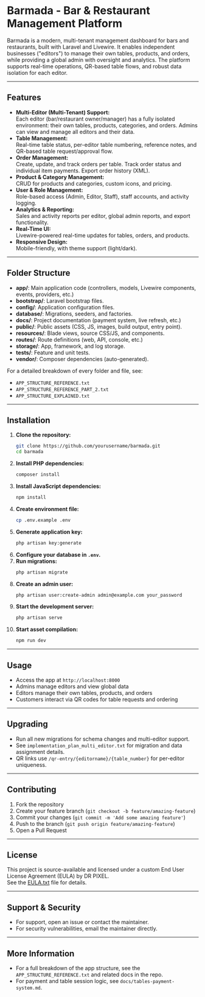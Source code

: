 # Barmada - Bar & Restaurant Management Platform

Barmada is a modern, multi-tenant management dashboard for bars and restaurants, built with Laravel and Livewire. It enables independent businesses ("editors") to manage their own tables, products, and orders, while providing a global admin with oversight and analytics. The platform supports real-time operations, QR-based table flows, and robust data isolation for each editor.

---

## Features

- **Multi-Editor (Multi-Tenant) Support:**  
  Each editor (bar/restaurant owner/manager) has a fully isolated environment: their own tables, products, categories, and orders. Admins can view and manage all editors and their data.
- **Table Management:**  
  Real-time table status, per-editor table numbering, reference notes, and QR-based table request/approval flow.
- **Order Management:**  
  Create, update, and track orders per table. Track order status and individual item payments. Export order history (XML).
- **Product & Category Management:**  
  CRUD for products and categories, custom icons, and pricing.
- **User & Role Management:**  
  Role-based access (Admin, Editor, Staff), staff accounts, and activity logging.
- **Analytics & Reporting:**  
  Sales and activity reports per editor, global admin reports, and export functionality.
- **Real-Time UI:**  
  Livewire-powered real-time updates for tables, orders, and products.
- **Responsive Design:**  
  Mobile-friendly, with theme support (light/dark).

---

## Folder Structure

- **app/**: Main application code (controllers, models, Livewire components, events, providers, etc.)
- **bootstrap/**: Laravel bootstrap files.
- **config/**: Application configuration files.
- **database/**: Migrations, seeders, and factories.
- **docs/**: Project documentation (payment system, live refresh, etc.)
- **public/**: Public assets (CSS, JS, images, build output, entry point).
- **resources/**: Blade views, source CSS/JS, and components.
- **routes/**: Route definitions (web, API, console, etc.)
- **storage/**: App, framework, and log storage.
- **tests/**: Feature and unit tests.
- **vendor/**: Composer dependencies (auto-generated).

For a detailed breakdown of every folder and file, see:
- `APP_STRUCTURE_REFERENCE.txt`
- `APP_STRUCTURE_REFERENCE_PART_2.txt`
- `APP_STRUCTURE_EXPLAINED.txt`

---

## Installation

1. **Clone the repository:**
   ```bash
   git clone https://github.com/yourusername/barmada.git
   cd barmada
   ```
2. **Install PHP dependencies:**
   ```bash
   composer install
   ```
3. **Install JavaScript dependencies:**
   ```bash
   npm install
   ```
4. **Create environment file:**
   ```bash
   cp .env.example .env
   ```
5. **Generate application key:**
   ```bash
   php artisan key:generate
   ```
6. **Configure your database in `.env`.**
7. **Run migrations:**
   ```bash
   php artisan migrate
   ```
8. **Create an admin user:**
   ```bash
   php artisan user:create-admin admin@example.com your_password
   ```
9. **Start the development server:**
   ```bash
   php artisan serve
   ```
10. **Start asset compilation:**
    ```bash
    npm run dev
    ```

---

## Usage

- Access the app at `http://localhost:8000`
- Admins manage editors and view global data
- Editors manage their own tables, products, and orders
- Customers interact via QR codes for table requests and ordering

---

## Upgrading

- Run all new migrations for schema changes and multi-editor support.
- See `implementation_plan_multi_editor.txt` for migration and data assignment details.
- QR links use `/qr-entry/{editorname}/{table_number}` for per-editor uniqueness.

---

## Contributing

1. Fork the repository
2. Create your feature branch (`git checkout -b feature/amazing-feature`)
3. Commit your changes (`git commit -m 'Add some amazing feature'`)
4. Push to the branch (`git push origin feature/amazing-feature`)
5. Open a Pull Request

---

## License

This project is source-available and licensed under a custom End User License Agreement (EULA) by DR PIXEL.  
See the [EULA.txt](EULA.txt) file for details.

---

## Support & Security

- For support, open an issue or contact the maintainer.
- For security vulnerabilities, email the maintainer directly.

---

## More Information

- For a full breakdown of the app structure, see the `APP_STRUCTURE_REFERENCE.txt` and related docs in the repo.
- For payment and table session logic, see `docs/tables-payment-system.md`.
